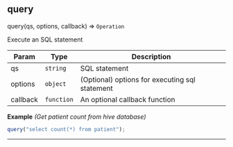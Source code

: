 ## query

query(qs, options, callback) ⇒ <code>Operation</code>

Execute an SQL statement


| Param | Type | Description |
| --- | --- | --- |
| qs | <code>string</code> | SQL statement |
| options | <code>object</code> | (Optional) options for executing sql statement |
| callback | <code>function</code> | An optional callback function |

**Example** *(Get patient count from hive database)*  
```js
query("select count(*) from patient");
```

* * *

